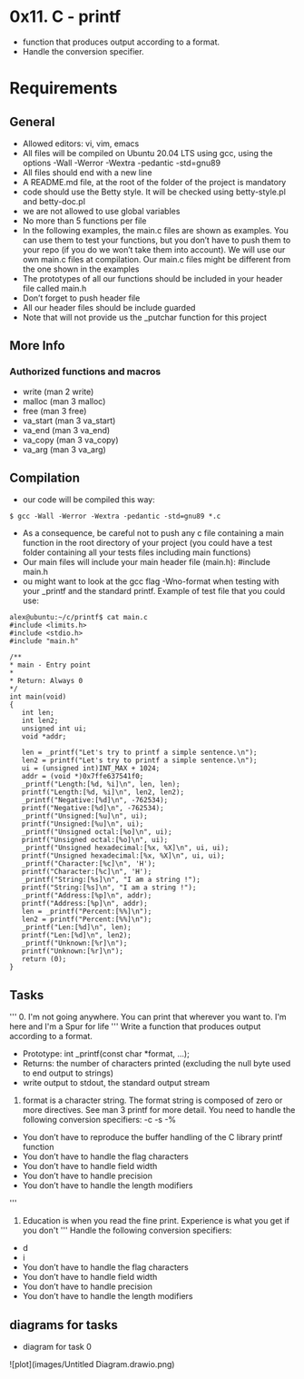 # 0x11. C - printf

+ function that produces output according to a format.
+ Handle the conversion specifier.

# Requirements

## General
+ Allowed editors: vi, vim, emacs
+ All files will be compiled on Ubuntu 20.04 LTS using gcc, using the options -Wall -Werror -Wextra -pedantic -std=gnu89
+ All files should end with a new line
+ A README.md file, at the root of the folder of the project is mandatory
+ code should use the Betty style. It will be checked using betty-style.pl and betty-doc.pl
+ we are not allowed to use global variables
+ No more than 5 functions per file
+ In the following examples, the main.c files are shown as examples. You can use them to test your functions, but you don’t have to push them to your repo (if you do we won’t take them into account). We will use our own main.c files at compilation. Our main.c files might be different from the one shown in the examples
+ The prototypes of all our functions should be included in your header file called main.h
+ Don’t forget to push header file
+ All our header files should be include guarded
+ Note that will not provide us the _putchar function for this project

## More Info

### Authorized functions and macros

+ write (man 2 write)
+ malloc (man 3 malloc)
+ free (man 3 free)
+ va_start (man 3 va_start)
+ va_end (man 3 va_end)
+ va_copy (man 3 va_copy)
+ va_arg (man 3 va_arg)

## Compilation

+ our code will be compiled this way:
```
$ gcc -Wall -Werror -Wextra -pedantic -std=gnu89 *.c

```
+ As a consequence, be careful not to push any c file containing a main function in the root directory of your project (you could have a test folder containing all your tests files including main functions)
+ Our main files will include your main header file (main.h): #include main.h
+ ou might want to look at the gcc flag -Wno-format when testing with your _printf and the standard printf. Example of test file that you could use:

 ```
alex@ubuntu:~/c/printf$ cat main.c 
#include <limits.h>
#include <stdio.h>
#include "main.h"

/**
 * main - Entry point
 *
 * Return: Always 0
 */
int main(void)
{
    int len;
    int len2;
    unsigned int ui;
    void *addr;

    len = _printf("Let's try to printf a simple sentence.\n");
    len2 = printf("Let's try to printf a simple sentence.\n");
    ui = (unsigned int)INT_MAX + 1024;
    addr = (void *)0x7ffe637541f0;
    _printf("Length:[%d, %i]\n", len, len);
    printf("Length:[%d, %i]\n", len2, len2);
    _printf("Negative:[%d]\n", -762534);
    printf("Negative:[%d]\n", -762534);
    _printf("Unsigned:[%u]\n", ui);
    printf("Unsigned:[%u]\n", ui);
    _printf("Unsigned octal:[%o]\n", ui);
    printf("Unsigned octal:[%o]\n", ui);
    _printf("Unsigned hexadecimal:[%x, %X]\n", ui, ui);
    printf("Unsigned hexadecimal:[%x, %X]\n", ui, ui);
    _printf("Character:[%c]\n", 'H');
    printf("Character:[%c]\n", 'H');
    _printf("String:[%s]\n", "I am a string !");
    printf("String:[%s]\n", "I am a string !");
    _printf("Address:[%p]\n", addr);
    printf("Address:[%p]\n", addr);
    len = _printf("Percent:[%%]\n");
    len2 = printf("Percent:[%%]\n");
    _printf("Len:[%d]\n", len);
    printf("Len:[%d]\n", len2);
    _printf("Unknown:[%r]\n");
    printf("Unknown:[%r]\n");
    return (0);
}
 ```
## Tasks
'''
0. I'm not going anywhere. You can print that wherever you want to. I'm here and I'm a Spur for life
'''
Write a function that produces output according to a format.
+ Prototype: int _printf(const char *format, ...);
+ Returns: the number of characters printed (excluding the null byte used to end output to strings)
+ write output to stdout, the standard output stream
1. format is a character string. The format string is composed of zero or more directives. See man 3 printf for more detail. You need to handle the following conversion specifiers:
	-c
	-s
	-%
+ You don’t have to reproduce the buffer handling of the C library printf function
+ You don’t have to handle the flag characters
+ You don’t have to handle field width
+ You don’t have to handle precision
+ You don’t have to handle the length modifiers

'''
1. Education is when you read the fine print. Experience is what you get if you don't
'''
Handle the following conversion specifiers:
+ d
+ i
+ You don’t have to handle the flag characters
+ You don’t have to handle field width
+ You don’t have to handle precision
+ You don’t have to handle the length modifiers
## diagrams for tasks
+ diagram for task 0 

![plot](images/Untitled Diagram.drawio.png)
